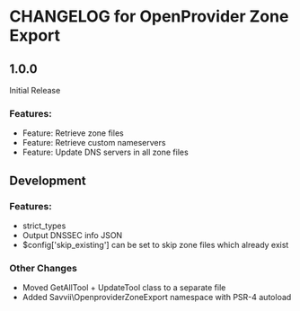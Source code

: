 CHANGELOG for OpenProvider Zone Export
=================

## 1.0.0
Initial Release
### Features:
* Feature: Retrieve zone files
* Feature: Retrieve custom nameservers
* Feature: Update DNS servers in all zone files

## Development
### Features:
* strict_types
* Output DNSSEC info JSON
* $config['skip_existing'] can be set to skip zone files which already exist
### Other Changes
* Moved GetAllTool + UpdateTool class to a separate file
* Added Savvii\OpenproviderZoneExport namespace with PSR-4 autoload
